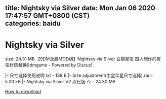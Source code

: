 
title: Nightsky via Silver
date: Mon Jan 06 2020 17:47:57 GMT+0800 (CST)    
categories: baidu
---

# Nightsky via Silver
size: 24.31 MB
 【9DM龙裔MOD组】Nightsky via Silver 白银星空 国人制作的夜空材质替换9dmgame - Powered by Discuz!
 
|- 尺寸选择使用说明.txt - 138 B
|- Size adjustment(主星伴星尺寸选择).rar - 5.00 kB
|- Nightsky via Silver V2 汉化版.7z - 24.30 MB

[How to download](https://bpcam.bemobtrk.com/go/2ceec3aa-1ca2-46d6-b9ff-aaa5c184517c?jno=4898)